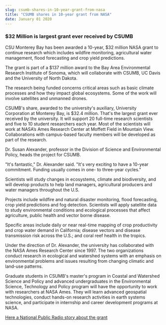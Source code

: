 ```yaml
---
slug: csumb-shares-in-10-year-grant-from-nasa
title: "CSUMB shares in 10-year grant from NASA"
date: January 01 2020
---
```


 
<h3>$32 Million is largest grant ever received by CSUMB</h3>
<p>
  CSU Monterey Bay has been awarded a 10&#45;year, $32 million NASA grant to
  continue research which includes wildfire monitoring, agricultural water
  management, flood forecasting and crop yield predictions.
</p>
<p>
  The grant is part of a $137 million award to the Bay Area Environmental
  Research Institute of Sonoma, which will collaborate with CSUMB, UC Davis and
  the University of North Dakota.
</p>
<p>
  The research being funded concerns critical areas such as basic climate
  processes and how they impact global ecosystems. Some of the work will involve
  satellites and unmanned drones.
</p>
<p>
  CSUMB's share, awarded to the university's auxiliary, University Corporation
  at Monterey Bay, is $32.4 million. That's the largest grant ever received by
  the university. It will support 20 full&#45;time research scientists and five
  to 10 student researchers each year. Most of the scientists will work at
  NASA’s Ames Research Center at Moffett Field in Mountain View. Collaborations
  with campus&#45;based faculty members will be developed as part of the
  research.
</p>
<p>
  Dr. Susan Alexander, professor in the Division of Science and Environmental
  Policy, heads the project for CSUMB.
</p>
<p>
  "It's fantastic," Dr. Alexander said. "It's very exciting to have a
  10&#45;year commitment. Funding usually comes in one&#45; to three&#45;year
  cycles."
</p>
<p>
  Scientists will study changes in ecosystems, climate and biodiversity, and
  will develop products to help land managers, agricultural producers and water
  managers throughout the U.S.
</p>
<p>
  Projects include wildfire and natural disaster monitoring, flood forecasting,
  crop yield predictions and fog detection. Scientists will apply satellite data
  to study environmental conditions and ecological processes that affect
  agriculture, public health and vector borne disease.
</p>
<p>
  Specific areas include daily or near real&#45;time mapping of crop
  productivity and crop water demand in California; disease vectors and disease
  transmission risk across the U.S.; and coral reef health in the tropics.
</p>
<p>
  Under the direction of Dr. Alexander, the university has collaborated with the
  NASA Ames Research Center since 1997. The two organizations conduct research
  in ecological and watershed systems with an emphasis on environmental problems
  and issues resulting from changing climatic and land&#45;use patterns.
</p>
<p>
  Graduate students in CSUMB's master's program in Coastal and Watershed Science
  and Policy and advanced undergraduates in the Environmental Science,
  Technology and Policy program will have the opportunity to work with
  researchers at NASA Ames. They will learn advanced geospatial technologies,
  conduct hands&#45;on research activities in earth systems science, and
  participate in internship and career development programs at NASA.
</p>
<p>
  <a
    href="https://www.kazu.org/post/nasa&#45;satellite&#45;images&#45;will&#45;help&#45;farmers&#45;conserve&#45;water"
    >Here a National Public Radio story about the grant</a
  >
</p>
 
